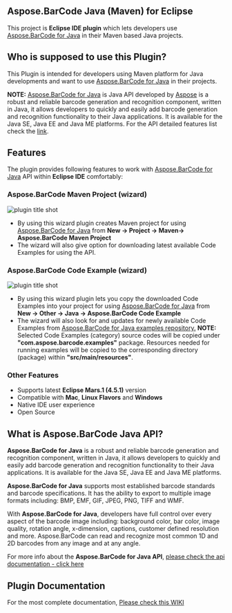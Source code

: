 ﻿## Aspose.BarCode Java (Maven) for Eclipse

This project is **Eclipse IDE plugin** which lets developers use [Aspose.BarCode for Java](https://www.aspose.com/products/barcode/java) in their Maven based Java projects. 

## Who is supposed to use this **Plugin?**

This Plugin is intended for developers using Maven platform for Java developments and want to use [Aspose.BarCode for Java](https://www.aspose.com/products/barcode/java) in their projects.

**NOTE:** [Aspose.BarCode for Java](https://www.aspose.com/products/barcode/java) is Java API developed by [Aspose](http://aspose.com) is a robust and reliable barcode generation and recognition component, written in Java, it allows developers to quickly and easily add barcode generation and recognition functionality to their Java applications. It is available for the Java SE, Java EE and Java ME platforms. For the API detailed features list check the [link](https://www.aspose.com/products/barcode/java).

## **Features**

The plugin provides following features to work with [Aspose.BarCode for Java](https://www.aspose.com/products/barcode/java) API within **Eclipse IDE** comfortably:

### Aspose.BarCode Maven Project (wizard)
![plugin title shot](http://i.imgur.com/f9lNXMq.png)
*   By using this wizard plugin creates Maven project for using [Aspose.BarCode for Java](https://www.aspose.com/products/barcode/java) from **New -> Project -> Maven-> Aspose.BarCode Maven Project**
*   The wizard will also give option for downloading latest available Code Examples for using the API.

### Aspose.BarCode Code Example (wizard)
![plugin title shot](http://i.imgur.com/re0jHKS.png)
*   By using this wizard plugin lets you copy the downloaded Code Examples into your project for using [Aspose.BarCode for Java](https://www.aspose.com/products/barcode/java) from **New -> Other -> Java -> Aspose.BarCode Code Example**
*   The wizard will also look for and updates for newly available Code Examples from [Aspose.BarCode for Java examples repository.](https://github.com/asposebarcode/Aspose_BarCode_Java/tree/master/Examples)
     **NOTE:** Selected Code Examples (category) source codes will be copied under **"com.aspose.barcode.examples"** package. Resources needed for running examples will be copied to the corresponding directory (package) within **"src/main/resources"**.	    

### Other Features

*   Supports latest **Eclipse Mars.1 (4.5.1)** version
*   Compatible with **Mac**, **Linux Flavors** and **Windows**
*   Native IDE user experience
*   Open Source

## What is Aspose.BarCode Java API?

**Aspose.BarCode for Java** is a robust and reliable barcode generation and recognition component, written in Java, it allows developers to quickly and easily add barcode generation and recognition functionality to their Java applications. It is available for the Java SE, Java EE and Java ME platforms.

**Aspose.BarCode for Java** supports most established barcode standards and barcode specifications. It has the ability to export to multiple image formats including: BMP, EMF, GIF, JPEG, PNG, TIFF and WMF.

With **Aspose.BarCode for Java**, developers have full control over every aspect of the barcode image including: background color, bar color, image quality, rotation angle, x-dimension, captions, customer defined resolution and more. Aspose.BarCode can read and recognize most common 1D and 2D barcodes from any image and at any angle.

For more info about the **Aspose.BarCode for Java API**, [please check the api documentation - click here](http://www.aspose.com/java/barcode-component.aspx)

## Plugin Documentation

For the most complete documentation,  [Please check this WIKI](https://docs.aspose.com/display/barcodejava/Aspose.BarCode+Java+for+Eclipse+-+Maven)
